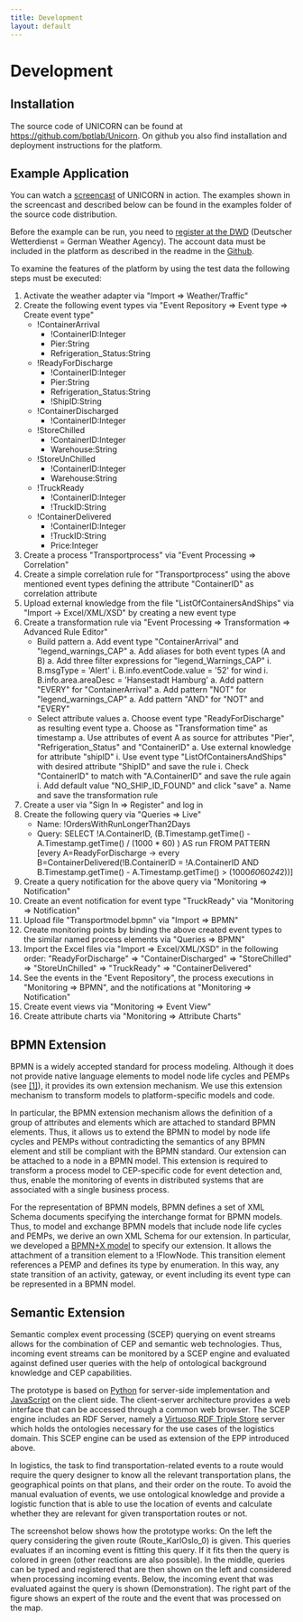 ```yaml
---
title: Development
layout: default
---
```

# Development

## Installation

The source code of UNICORN can be found at <https://github.com/bptlab/Unicorn>. On github you also find installation and deployment instructions for the platform. 
<!-- The user guide for the platform (in German) is available <a href="%ATTACHURLPATH%/Nutzerhandbuch.pdf">here</a>. -->


## Example Application

You can watch a <a href="http://www.youtube.com/watch?v=doAFKwIEp6w">screencast</a> of UNICORN in action. The examples shown in the screencast and described below can be found in the examples folder of the source code distribution.

Before the example can be run, you need to <a href="http://www.dwd.de/bvbw/appmanager/bvbw/dwdwwwDesktop?_nfpb=true&_pageLabel=dwdwww_spezielle_nutzer&_state=maximized&_windowLabel=T174800248261285831499722&T174800248261285831499722gsbDocumentPath=Navigation%252FOeffentlichkeit%252FHomepage%252FWetter__Ihre__Website%252Fftp-Zugriff__node.html%253F__nnn%253Dtrue">register at the DWD</a> (Deutscher Wetterdienst = German Weather Agency). The account data must be included in the platform as described in the readme in the <a href="https://github.com/BPT-NH/ComplexEventProcessingPlatform">Github</a>.

To examine the features of the platform by using the test data the following steps must be executed:
   1. Activate the weather adapter via "Import => Weather/Traffic"
   1. Create the following event types via "Event Repository => Event type => Create event type"
      * !ContainerArrival
         * !ContainerID:Integer
         * Pier:String
         * Refrigeration_Status:String
      * !ReadyForDischarge
         * !ContainerID:Integer
         * Pier:String
         * Refrigeration_Status:String
         * !ShipID:String
      * !ContainerDischarged
         * !ContainerID:Integer
      * !StoreChilled
         * !ContainerID:Integer
         * Warehouse:String
      * !StoreUnChilled
         * !ContainerID:Integer
         * Warehouse:String
      * !TruckReady
         * !ContainerID:Integer
         * !TruckID:String
      * !ContainerDelivered
         * !ContainerID:Integer
         * !TruckID:String
         * Price:Integer
   1. Create a process "Transportprocess" via "Event Processing => Correlation"
   1. Create a simple correlation rule for "Transportprocess" using the above mentioned event types defining the attribute "ContainerID" as correlation attribute
   1. Upload external knowledge from the file "ListOfContainersAndShips" via "Import -> Excel/XML/XSD" by creating a new event type
   1. Create a transformation rule via "Event Processing => Transformation => Advanced Rule Editor"
      * Build pattern
         a. Add event type "ContainerArrival" and "legend_warnings_CAP"
         a. Add aliases for both event types (A and B)
         a. Add three filter expressions for "legend_Warnings_CAP"
            i. B.msgType = 'Alert'
            i. B.info.eventCode.value = '52' for wind
            i. B.info.area.areaDesc = 'Hansestadt Hamburg'
         a. Add pattern "EVERY" for "ContainerArrival"
         a. Add pattern "NOT" for "legend_warnings_CAP"
         a. Add pattern "AND" for "NOT" and "EVERY"
      * Select attribute values
         a. Choose event type "ReadyForDischarge" as resulting event type
         a. Choose as "Transformation time" as timestamp
         a. Use attributes of event A as source for attributes "Pier", "Refrigeration_Status" and "ContainerID"
         a. Use external knowledge for attribute "shipID"
            i. Use event type "ListOfContainersAndShips" with desired attribute "ShipID" and save the rule
            i. Check "ContainerID" to match with "A.ContainerID" and save the rule again
            i. Add default value "NO_SHIP_ID_FOUND" and click "save"
         a. Name and save the transformation rule
   1. Create a user via "Sign In => Register" and log in
   1. Create the following query via "Queries => Live"
      * Name: !OrdersWithRunLongerThan2Days
      * Query: SELECT !A.ContainerID, (B.Timestamp.getTime() - A.Timestamp.getTime() / (1000 * 60) ) AS run FROM PATTERN [every A=ReadyForDischarge -> every B=ContainerDelivered(!B.ContainerID = !A.ContainerID AND B.Timestamp.getTime() - A.Timestamp.getTime() > (1000*60*60*24*2))]
   1. Create a query notification for the above query via "Monitoring => Notification"
   1. Create an event notification for event type "TruckReady" via "Monitoring => Notification"
   1. Upload file "Transportmodel.bpmn" via "Import => BPMN"
   1. Create monitoring points by binding the above created event types to the similar named process elements via "Queries => BPMN"
   1. Import the Excel files via "Import => Excel/XML/XSD" in the following order: "ReadyForDischarge" => "ContainerDischarged" => "StoreChilled" => "StoreUnChilled" => "TruckReady" => "ContainerDelivered"
   1. See the events in the "Event Repository", the process executions in "Monitoring => BPMN", and the notifications at "Monitoring => Notification"
   1. Create event views via "Monitoring => Event View"
   1. Create attribute charts via "Monitoring => Attribute Charts"

## BPMN Extension
BPMN is a widely accepted standard for process modeling. Although it does not provide native language elements to model node life cycles and PEMPs (see <a href="http://bpt.hpi.uni-potsdam.de/pub/Public/NicoHerzberg/Enriching_Raw_Events_to_Enable_Process_Intelligence.pdf">[1]</a>), it provides its own extension mechanism. We use this extension mechanism to transform models to platform-specific models and code.

In particular, the BPMN extension mechanism allows the definition of a group of attributes and elements which are attached to standard BPMN elements. Thus, it allows us to extend the BPMN to model by node life cycles and PEMPs without contradicting the semantics of any BPMN element and still be compliant with the BPMN standard. Our extension can be attached to a node in a BPMN model. This extension is required to transform a process model to CEP-specific code for event detection and, thus, enable the monitoring of events in distributed systems that are associated with a single business process. 

For the representation of BPMN models, BPMN defines a set of XML Schema documents specifying the interchange format for BPMN models. Thus, to model and exchange BPMN models that include node life cycles and PEMPs, we derive an own XML Schema for our extension. In particular, we developed a <a href="http://code.google.com/p/bpmnx/wiki/getting_started">BPMN+X model</a> to specify our extension. It allows the attachment of a transition element to a !FlowNode. This transition element references a PEMP and defines its type by enumeration. In this way, any state transition of an activity, gateway, or event including its event type can be represented in a BPMN model.

<!--All sources (schema and BPMN+X definition) and an example can be downloaded <a href="%ATTACHURLPATH%/BPMNExtensionForPEMPs.zip">here</a>.-->


## Semantic Extension
Semantic complex event processing (SCEP) querying on event streams allows for the combination of CEP and semantic web technologies. Thus, incoming event streams can be monitored by a SCEP engine and evaluated against defined user queries with the help of ontological background knowledge and CEP capabilities.

The prototype is based on <a href="http://www.python.org/">Python</a> for server-side implementation and <a href="http://de.wikipedia.org/wiki/JavaScript">JavaScript</a> on the client side. The client-server architecture provides a web interface that can be accessed through a common web browser. The SCEP engine includes an RDF Server, namely a <a href="http://virtuoso.openlinksw.com/dataspace/doc/dav/wiki/Main/VOSTriple">Virtuoso RDF Triple Store</a> server which holds the ontologies necessary for the use cases of the logistics domain. This SCEP engine can be used as extension of the EPP introduced above.

In logistics, the task to find transportation-related events to a route would require the query designer to know all the relevant transportation plans, the geographical points on that plans, and their order on the route. To avoid the manual evaluation of events, we use ontological knowledge and provide a logistic function that is able to use the location of events and calculate whether they are relevant for given transportation routes or not. 

The screenshot below shows how the prototype works:
On the left the query considering the given route (Route_KarlOslo_0) is given. This queries evaluates if an incoming event is fitting this query. If it fits then the query is colored in green (other reactions are also possible).
In the middle, queries can be typed and registered that are then shown on the left and considered when processing incoming events. Below, the incoming event that was evaluated against the query is shown (Demonstration).
The right part of the figure shows an expert of the route and the event that was processed on the map.

<!--<img src="%ATTACHURLPATH%/query_hit.png" alt="Prototype on an semantic CEP for logistics" title="Prototype on an semantic CEP for logistics" style="weight:600px;"/>-->

<!--All sources and instructions can be downloaded <a href="%ATTACHURLPATH%/SCEPExtensionForEPP.zip">here</a>.-->